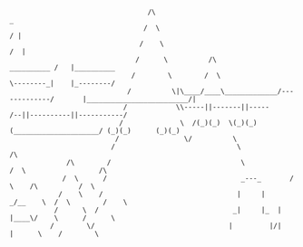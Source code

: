                                       /\                                                 _
                                     /  \                                               / |
                                    /    \                                             /  |
                                   /      \          /\                    __________ /   |__________
                                  /        \        /  \                   \--------_|    |_--------/
                                 /          \|\____/____\_____________/-------------/       |_________________________/|
                                /            \\-----||-------||-----                     /--||----------||-----------/
                               /              \  /(_)(_)  \(_)(_) (_____________________/ (_)(_)      (_)(_)
                              /                \/          \
                             /                              \              /\
                  /\        /                                \            /  \                  /\
                 /  \      /                                 _---_       /    \    /\          /  \
                /    \    /                                 |     |    _/__    \  /  \        /    \
               /      \  /                                 _|     |_  |    |____\/    \      /      \
              /        \/                                 |         |/|         |      \    /        \



<!--
**RxSachaDev/RxSachaDev** is a ✨ _special_ ✨ repository because its `README.md` (this file) appears on your GitHub profile.

Here are some ideas to get you started:

- 🔭 I’m currently working on ...
- 🌱 I’m currently learning ...
- 👯 I’m looking to collaborate on ...
- 🤔 I’m looking for help with ...
- 💬 Ask me about ...
- 📫 How to reach me: ...
- 😄 Pronouns: ...
- ⚡ Fun fact: ...
-->
